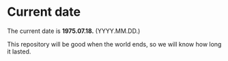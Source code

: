 # Current date

The current date is **1975.07.18.** (YYYY.MM.DD.)

This repository will be good when the world ends, so we will know how long it lasted.